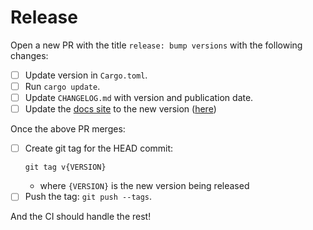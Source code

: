 # Release

Open a new PR with the title `release: bump versions` with the following changes:

* [ ] Update version in `Cargo.toml`.
* [ ] Run `cargo update`.
* [ ] Update `CHANGELOG.md` with version and publication date.
* [ ] Update the [docs site](https://stjude-rust-labs.github.io/sprocket/) to the new version ([here](https://github.com/stjude-rust-labs/sprocket/blob/main/docs/.vitepress/config.mts#L17))

Once the above PR merges:

* [ ] Create git tag for the HEAD commit:
    ```
    git tag v{VERSION}
    ```
    * where `{VERSION}` is the new version being released
* [ ] Push the tag: `git push --tags`.

And the CI should handle the rest!